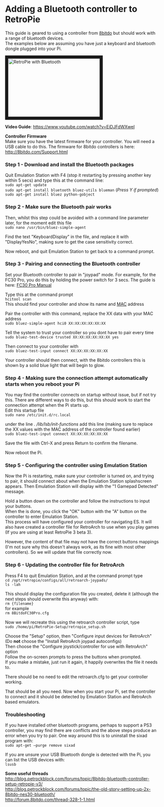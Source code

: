 # Adding a Bluetooth controller to RetroPie  
This guide is geared to using a controller from [8bitdo](http://www.8bitdo.com) but should work with a range of bluetooth devices.  
The examples below are assuming you have just a keyboard and bluetooth dongle plugged into your Pi.  


<a href="https://www.youtube.com/watch?v=EiDJFdWXweI
" target="_blank"><img src="https://i.ytimg.com/vi_webp/EiDJFdWXweI/mqdefault.webp" 
alt="RetroPie with Bluetooth" width="300" height="190" border="10" /></a>  
  
**Video Guide**: https://www.youtube.com/watch?v=EiDJFdWXweI  

**Controller Firmware**  
Make sure you have the latest firmware for your controller. You will need a USB cable to do this. The firmware for 8bitdo controllers is here: http://8bitdo.com/Support.html

### Step 1 - Download and install the Bluetooth packages  
Quit Emulation Station with F4 (stop it restarting by pressing another key within 5 secs) and type this at the command line:  
`sudo apt-get update`  
`sudo apt-get install bluetooth bluez-utils blueman` (_Press Y if prompted_)  
`sudo apt-get install bluez python-gobject`  

### Step 2 - Make sure the Bluetooth pair works  
Then, whilst this step could be avoided with a command line parameter later, for the moment edit this file  
`sudo nano /usr/bin/bluez-simple-agent`  
  
Find the text "KeyboardDisplay" in the file, and replace it with "DisplayYesNo", making sure to get the case sensitivity correct.  
  
Now reboot, and quit Emulation Station to get back to a command prompt.  
  

### Step 3 - Pairing and connecting the Bluetooth controller  
Set your Bluetooth controller to pair in "joypad" mode. For example, for the FC30 Pro, you do this by holding the power switch for 3 secs. The guide is here: [FC30 Pro Manual](http://download.8bitdo.com/Manual/FC30_Pro_Manual_ENG_v1.0.pdf)  
  
Type this at the command prompt  
`hcitool scan`  
This should find your controller and show its name and [MAC](https://en.wikipedia.org/wiki/MAC_address) address  
  
Pair the controller with this command, replace the XX data with your MAC address  
`sudo bluez-simple-agent hci0 XX:XX:XX:XX:XX:XX`  
  
Tell the system to trust your controller so you dont have to pair every time  
`sudo bluez-test-device trusted XX:XX:XX:XX:XX:XX yes`  
  
Then connect to your controller with  
`sudo bluez-test-input connect XX:XX:XX:XX:XX:XX`  
  
Your controller should then connect, with the 8bitdo controllers this is shown by a solid blue light that will begin to glow.  
  
### Step 4 - Making sure the connection attempt automatically starts when you reboot your Pi  
You may find the controller connects on startup without issue, but if not try this. There are different ways to do this, but this should work to start the connection attempt when the Pi starts up.  
Edit this startup file  
`sudo nano /etc/init.d/rc.local`  
  
under the line _. /lib/lsb/init-functions_ add this line (making sure to replace the XX values with the MAC address of the controller found earlier)  
`sudo bluez-test-input connect XX:XX:XX:XX:XX:XX`  
  
Save the file with Ctrl-X and press Return to confirm the filename.  

Now reboot the Pi.  

### Step 5 - Configuring the controller using Emulation Station  
Now the Pi is restarting, make sure your controller is turned on, and trying to pair, it should connect about when the Emulation Station splashscreen appears. Then Emulation Station will display with the "1 Gamepad Detected" message.  

Hold a button down on the controller and follow the instructions to input your buttons.  
When the is done, you click the "OK" button with the "A" button on the controller to enter Emulation Station.  
This process will have configured your controller for navigating ES. It will also have created a controller file for RetroArch to use when you play games (If you are using at least RetroPie 3 beta 3).  
  
However, the content of that file may not have the correct buttons mappings (I'm not sure why this doesn't always work, as its fine with most other controllers). So we will update that file correctly now.  
  
### Step 6 - Updating the controller file for RetroArch  
Press F4 to quit Emulation Station, and at the command prompt type  
`cd /opt/retropie/configs/all/retroarch-joypads/`  
`ls -lah`  
    
This should display the configuration file you created, delete it (although the next steps should overwrite this anyway) with:  
`rm {filename} `  
for example  
`rm 8BitdoFC30Pro.cfg`  
  
Now we will recreate this using the retroarch controller script, type  
`sudo /home/pi/RetroPie-Setup/retropie_setup.sh`  
  
Choose the "Setup" option, then "Configure input devices for RetroArch" (Do **not** choose the "Install RetroArch joypad autoconfigs)  
Then choose the "Configure joystick/controller for use with RetroArch" option  
Follow the on-screen prompts to press the buttons when prompted.  
If you make a mistake, just run it again, it happily overwrites the file it needs to.  

There should be no need to edit the retroarch.cfg to get your controller working.  
  
That should be all you need. Now when you start your Pi, set the controller to connect and it should be detected by Emulation Station and RetroArch based emulators.  
  
### Troubleshooting  
If you have installed other bluetooth programs, perhaps to support a PS3 controller, you may find there are conflicts and the above steps produce an error when you try to pair. One way around this is to uninstall the sixad program with:  
`sudo apt-get –purge remove sixad`
  
If you are unsure your USB Bluetooth dongle is detected with the Pi, you can list the USB devices with:  
`lsusb`

**Some useful threads**  
http://blog.petrockblock.com/forums/topic/8bitdo-bluetooth-controller-setup-retropie-v3/  
http://blog.petrockblock.com/forums/topic/the-old-story-setting-up-2x-8bitdo-nes30-bluetooth/  
http://forum.8bitdo.com/thread-328-1-1.html